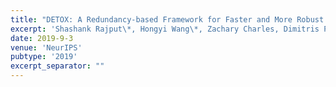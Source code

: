 ```yaml
---
title: "DETOX: A Redundancy-based Framework for Faster and More Robust Gradient Aggregation"
excerpt: 'Shashank Rajput\*, Hongyi Wang\*, Zachary Charles, Dimitris Papailiopoulos \[[link](http://papers.nips.cc/paper/9220-detox-a-redundancy-based-framework-for-faster-and-more-robust-gradient-aggregation)\] \[[arXiv](https://arxiv.org/abs/1907.12205)\]'
date: 2019-9-3
venue: 'NeurIPS'
pubtype: '2019'
excerpt_separator: ""
---
```

